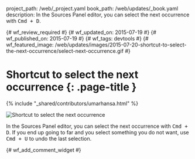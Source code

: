 project_path: /web/_project.yaml
book_path: /web/updates/_book.yaml
description: In the Sources Panel editor, you can select the next occurrence with <kbd class='kbd'>Cmd + D</kbd>.

{# wf_review_required #}
{# wf_updated_on: 2015-07-19 #}
{# wf_published_on: 2015-07-19 #}
{# wf_tags: devtools #}
{# wf_featured_image: /web/updates/images/2015-07-20-shortcut-to-select-the-next-occurrence/select-next-occurrence.gif #}

# Shortcut to select the next occurrence {: .page-title }

{% include "_shared/contributors/umarhansa.html" %}


<img src="/web/updates/images/2015-07-20-shortcut-to-select-the-next-occurrence/select-next-occurrence.gif" alt="Shortcut to select the next occurrence">

In the Sources Panel editor, you can select the next occurrence with <kbd class="kbd">Cmd + D</kbd>. If you end up going to far and you select something you do not want, use <kbd class="kbd">Cmd + U</kbd> to undo the last selection.




		


{# wf_add_comment_widget #}
